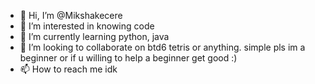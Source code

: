 - 👋 Hi, I’m @Mikshakecere
- 👀 I’m interested in knowing code
- 🌱 I’m currently learning python, java
- 💞️ I’m looking to collaborate on btd6 tetris or anything. simple pls im a beginner or if u willing to help a beginner get good :)
- 📫 How to reach me idk

<!---
Mikshakecere/Mikshakecere is a ✨ special ✨ repository because its `README.md` (this file) appears on your GitHub profile.
You can click the Preview link to take a look at your changes.
--->
